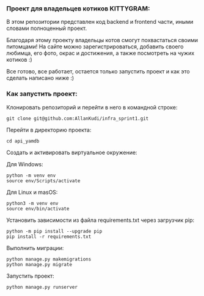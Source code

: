 ### Проект для владельцев котиков KITTYGRAM:

В этом репозитории представлен код backend и frontend части, иными словами полноценный проект.

Благодаря этому проекту владельцы котов смогут похвастаться своими питомцами!
На сайте можно зарегистрироваться, добавить своего любимца, его фото, окрас и достижения,
а также посмотреть на чужих котиков :)

Все готово, все работает, остается только запустить проект и как это сделать написано ниже :)


### Как запустить проект:

Клонировать репозиторий и перейти в него в командной строке:

```
git clone git@github.com:AllanKudi/infra_sprint1.git
```

Перейти в директорию проекта:

```
cd api_yamdb
```

Cоздать и активировать виртуальное окружение:

Для Windows:

```
python -m venv env
source env/Scripts/activate
```

Для Linux и masOS:

```
python3 -m venv env
source env/bin/activate
```

Установить зависимости из файла requirements.txt через загрузчик pip:

```
python -m pip install --upgrade pip
pip install -r requirements.txt
```

Выполнить миграции:

```
python manage.py makemigrations
python manage.py migrate
```

Запустить проект:

```
python manage.py runserver
```
